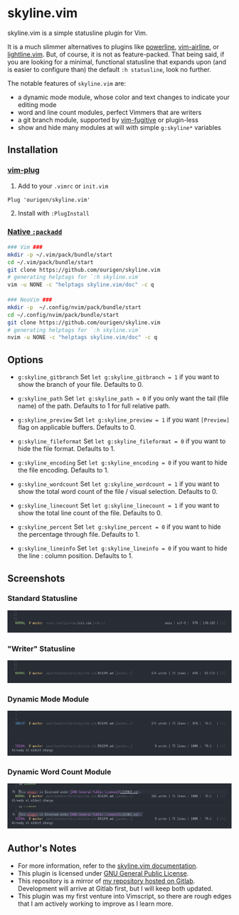 # skyline.vim

skyline.vim is a simple statusline plugin for Vim.

It is a much slimmer alternatives to plugins like [powerline](https://github.com/powerline/powerline), [vim-airline](https://github.com/vim-airline/vim-airline), or [lightline.vim](https://github.com/itchyny/lightline.vim). But, of course, it is not as feature-packed. That being said, if you are looking for a minimal, functional statusline that expands upon (and is easier to configure than) the default `:h statusline`, look no further.

The notable features of `skyline.vim` are:

* a dynamic mode module, whose color and text changes to indicate your editing mode
* word and line count modules, perfect Vimmers that are writers
* a git branch module, supported by [vim-fugitive](https://github.com/tpope/vim-fugitive) or plugin-less
* show and hide many modules at will with simple `g:skyline*` variables

## Installation

### [vim-plug](https://github.com/junegunn/vim-plug)

1. Add to your `.vimrc` or `init.vim`

```
Plug 'ourigen/skyline.vim'
```

2. Install with `:PlugInstall`

### [Native `:packadd`](https://vimhelp.org/repeat.txt.html#packages)

```sh
### Vim ###
mkdir -p ~/.vim/pack/bundle/start
cd ~/.vim/pack/bundle/start
git clone https://github.com/ourigen/skyline.vim
# generating helptags for `:h skyline.vim`
vim -u NONE -c "helptags skyline.vim/doc" -c q

### NeoVim ###
mkdir -p  ~/.config/nvim/pack/bundle/start
cd ~/.config/nvim/pack/bundle/start
git clone https://github.com/ourigen/skyline.vim
# generating helptags for `:h skyline.vim`
nvim -u NONE -c "helptags skyline.vim/doc" -c q
```

## Options

* `g:skyline_gitbranch` Set `let g:skyline_gitbranch = 1` if you want to show the branch of your file. Defaults to 0.

* `g:skyline_path` Set `let g:skyline_path = 0` if you only want the tail (file name) of the path. Defaults to 1 for full relative path.

* `g:skyline_preview` Set `let g:skyline_preview = 1` if you want `[Preview]` flag on applicable buffers. Defaults to 0.

* `g:skyline_fileformat` Set `let g:skyline_fileformat = 0` if you want to hide the file format. Defaults to 1.

* `g:skyline_encoding`  Set `let g:skyline_encoding = 0` if you want to hide the file encoding. Defaults to 1.

* `g:skyline_wordcount` Set `let g:skyline_wordcount = 1` if you want to show the total word count of the file / visual selection. Defaults to 0.

* `g:skyline_linecount` Set `let g:skyline_linecount = 1` if you want to show the total line count of the file. Defaults to 0.

* `g:skyline_percent` Set `let g:skyline_percent = 0` if you want to hide the percentage through file. Defaults to 1.

* `g:skyline_lineinfo` Set `let g:skyline_lineinfo = 0` if you want to hide the line : column position. Defaults to 1.

## Screenshots

### Standard Statusline
![](asset/normal.png)

### "Writer" Statusline
![](asset/writer.png)

### Dynamic Mode Module
![](asset/mode.png)

### Dynamic Word Count Module
![](asset/word.png)

## Author's Notes

* For more information, refer to the [skyline.vim documentation](doc/skyline.txt).
* This plugin is licensed under [GNU General Public License](LICENSE.md).
* This repository is a mirror of [my repository hosted on Gitlab](https://gitlab.com/maister/skyline.vim). Development will arrive at Gitlab first, but I will keep both updated.
* This plugin was my first venture into Vimscript, so there are rough edges that I am actively working to improve as I learn more.
